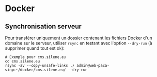 # Docker

## Synchronisation serveur

Pour transférer uniquement un dossier contenant les fichiers Docker d'un domaine
sur le serveur, utiliser `rsync` en testant avec l'option `--dry-run` (à supprimer quand tout est ok):

```
# Exemple pour cms.silene.eu
cd cms.silene.eu
rsync -av --copy-unsafe-links ./ admin@web-paca-sinp:~/docker/cms.silene.eu/ --dry-run
```
